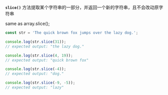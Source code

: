 **`slice()`**  方法提取某个字符串的一部分，并返回一个新的字符串，且不会改动原字符串 

same as array.slice();

```js
const str = 'The quick brown fox jumps over the lazy dog.';

console.log(str.slice(31));
// expected output: "the lazy dog."

console.log(str.slice(4, 19));
// expected output: "quick brown fox"

console.log(str.slice(-4));
// expected output: "dog."

console.log(str.slice(-9, -5));
// expected output: "lazy"

```
<!--stackedit_data:
eyJoaXN0b3J5IjpbLTg3NDg2ODc4XX0=
-->
